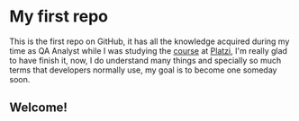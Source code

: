 # My first repo

This is the first repo on GitHub, it has all the knowledge acquired during my time as QA Analyst while I was studying the [course](https://platzi.com/cursos/git-github/ "course") at [Platzi](http://www.platzi.com "Platzi"), I'm really glad to have finish it, now, I do understand many things and specially so much terms that developers normally use, my goal is to become one someday soon. 

## Welcome!